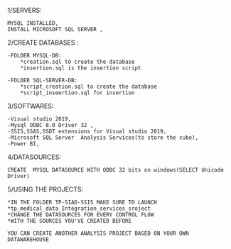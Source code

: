 1/SERVERS:

    MYSQL INSTALLED,
    INSTALL MICROSOFT SQL SERVER ,


2/CREATE DATABASES :

    -FOLDER MYSQL-DB:
        *creation.sql to create the database
        *insertion.sql is the insertion script 

    -FOLDER SQL-SERVER-DB:
        *script_creation.sql to create the database
        *script_inseertion.sql for insertion


3/SOFTWARES:

    -Visual studio 2019,
    -Mysql ODBC 8.0 Driver 32 ,
    -SSIS,SSAS,SSDT extensions for Visual studio 2019,
    -Microsoft SQL Server  Analysis Services(to store the cube),
    -Power BI,


4/DATASOURCES:

    CREATE  MYSQL DATASOURCE WITH ODBC 32 bits on windows(SELECT Unicode Driver)
5/USING THE PROJECTS:

    *IN THE FOLDER TP-SIAD-SSIS MAKE SURE TO LAUNCH *tp_medical_data_Integration_services_sroject
    *CHANGE THE DATASOURCES FOR EVERY CONTROL FLOW 
    *WITH THE SOURCES YOU'VE CREATED BEFORE

    YOU CAN CREATE ANOTHER ANALYSIS PROJECT BASED ON YOUR OWN DATAWAREHOUSE
